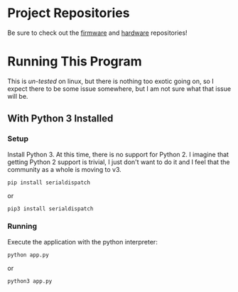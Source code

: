 # Project Repositories #

Be sure to check out the [firmware](https://github.com/slightlynybbled/curve_tracer_firmware) and 
[hardware](https://github.com/slightlynybbled/curve_tracer_hardware) repositories!

# Running This Program #

This is *un-tested* on linux, but there is nothing too exotic going on, so I
expect there to be some issue somewhere, but I am not sure what that issue
will be.

## With Python 3 Installed ##

### Setup ###

Install Python 3.  At this time, there is no support for Python 2.  I imagine
that getting Python 2 support is trivial, I just don't want to do it and I 
feel that the community as a whole is moving to v3.

    pip install serialdispatch
    
or

    pip3 install serialdispatch

### Running ###

Execute the application with the python interpreter:

    python app.py
    
or

    python3 app.py
    

    

